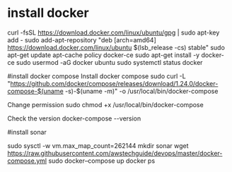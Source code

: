 # install docker
curl -fsSL https://download.docker.com/linux/ubuntu/gpg | sudo apt-key add -
sudo add-apt-repository "deb [arch=amd64] https://download.docker.com/linux/ubuntu $(lsb_release -cs) stable"
sudo apt-get update
apt-cache policy docker-ce
sudo apt-get install -y docker-ce
sudo usermod -aG docker ubuntu
sudo systemctl status docker

#install docker compose
Install docker compose
sudo curl -L "https://github.com/docker/compose/releases/download/1.24.0/docker-compose-$(uname -s)-$(uname -m)" -o /usr/local/bin/docker-compose

Change permission
sudo chmod +x /usr/local/bin/docker-compose

Check the version
docker-compose --version

#install sonar

sudo sysctl -w vm.max_map_count=262144
mkdir sonar
wget https://raw.githubusercontent.com/awstechguide/devops/master/docker-compose.yml
sudo docker–compose up
docker ps